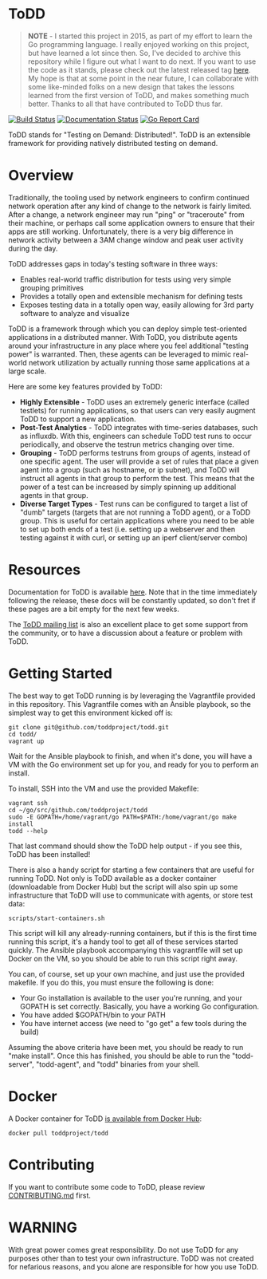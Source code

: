 ToDD
====

> **NOTE** - I started this project in 2015, as part of my effort to learn the Go programming language. I really enjoyed working on this project, but have learned a lot since then. So, I've decided to archive this repository while I figure out what I want to do next. If you want to use the code as it stands, please check out the latest released tag [here](https://github.com/toddproject/todd/releases/tag/before-rebuild). My hope is that at some point in the near future, I can collaborate with some like-minded folks on a new design that takes the lessons learned from the first version of ToDD, and makes something much better. Thanks to all that have contributed to ToDD thus far.

[![Build Status](https://travis-ci.org/toddproject/todd.svg?branch=master)](https://travis-ci.org/toddproject/todd)
[![Documentation Status](https://readthedocs.org/projects/todd/badge/?version=latest)](http://todd.readthedocs.org/en/latest/?badge=latest)
[![Go Report Card](https://goreportcard.com/badge/github.com/toddproject/todd)](https://goreportcard.com/report/github.com/toddproject/todd)

ToDD stands for "Testing on Demand: Distributed!". ToDD is an extensible framework for providing natively distributed testing on demand.

# Overview

Traditionally, the tooling used by network engineers to confirm continued network operation after any kind of change to the network is fairly limited. After a change, a network engineer may run "ping" or "traceroute" from their machine, or perhaps call some application owners to ensure that their apps are still working. Unfortunately, there is a very big difference in network activity between a 3AM change window and peak user activity during the day.

ToDD addresses gaps in today's testing software in three ways:

- Enables real-world traffic distribution for tests using very simple grouping primitives
- Provides a totally open and extensible mechanism for defining tests
- Exposes testing data in a totally open way, easily allowing for 3rd party software to analyze and visualize

ToDD is a framework through which you can deploy simple test-oriented applications in a distributed manner. With ToDD, you distribute agents around your infrastructure in any place where you feel additional "testing power" is warranted. Then, these agents can be leveraged to mimic real-world network utilization by actually running those same applications at a large scale.

Here are some key features provided by ToDD:

- **Highly Extensible** - ToDD uses an extremely generic interface (called testlets) for running applications, so that users can very easily augment ToDD to support a new application.
- **Post-Test Analytics** - ToDD integrates with time-series databases, such as influxdb. With this, engineers can schedule ToDD test runs to occur periodically, and observe the testrun metrics changing over time.
- **Grouping** - ToDD performs testruns from groups of agents, instead of one specific agent. The user will provide a set of rules that place a given agent into a group (such as hostname, or ip subnet), and ToDD will instruct all agents in that group to perform the test. This means that the power of a test can be increased by simply spinning up additional agents in that group.
- **Diverse Target Types** - Test runs can be configured to target a list of "dumb" targets (targets that are not running a ToDD agent), or a ToDD group. This is useful for certain applications where you need to be able to set up both ends of a test (i.e. setting up a webserver and then testing against it with curl, or setting up an iperf client/server combo)

# Resources

Documentation for ToDD is available [here](http://todd.readthedocs.org/en/latest/). Note that in the time immediately following the release, these docs will be constantly updated, so don't fret if these pages are a bit empty for the next few weeks.

The [ToDD mailing list](https://groups.google.com/forum/#!forum/todd-dev) is also an excellent place to get some support from the community, or to have a discussion about a feature or problem with ToDD.

# Getting Started

The best way to get ToDD running is by leveraging the Vagrantfile provided in this repository. This Vagrantfile comes with an Ansible playbook, so the simplest way to get this environment kicked off is:

    git clone git@github.com/toddproject/todd.git
    cd todd/
    vagrant up

Wait for the Ansible playbook to finish, and when it's done, you will have a VM with the Go environment set up for you, and ready for you to perform an install.

To install, SSH into the VM and use the provided Makefile:

    vagrant ssh
    cd ~/go/src/github.com/toddproject/todd
    sudo -E GOPATH=/home/vagrant/go PATH=$PATH:/home/vagrant/go make install
    todd --help

That last command should show the ToDD help output - if you see this, ToDD has been installed!

There is also a handy script for starting a few containers that are useful for running ToDD. Not only is ToDD available as a docker container (downloadable from Docker Hub) but the script will also spin up some infrastructure that ToDD will use to communicate with agents, or store test data:

    scripts/start-containers.sh

This script will kill any already-running containers, but if this is the first time running this script, it's a handy tool to get all of these services started quickly. The Ansible playbook accompanying this vagrantfile will set up Docker on the VM, so you should be able to run this script right away.

You can, of course, set up your own machine, and just use the provided makefile. If you do this, you must ensure the following is done:

- Your Go installation is available to the user you're running, and your GOPATH is set correctly. Basically, you have a working Go configuration.
- You have added $GOPATH/bin to your PATH
- You have internet access (we need to "go get" a few tools during the build)

Assuming the above criteria have been met, you should be ready to run "make install". Once this has finished, you should be able to run the "todd-server", "todd-agent", and "todd" binaries from your shell.

# Docker

A Docker container for ToDD [is available from Docker Hub](https://hub.docker.com/r/toddproject/todd/):

    docker pull toddproject/todd

# Contributing

If you want to contribute some code to ToDD, please review [CONTRIBUTING.md](https://github.com/toddproject/todd/blob/master/CONTRIBUTING.md) first.

# WARNING

With great power comes great responsibility. Do not use ToDD for any purposes other than to test your own infrastructure. ToDD was not created for nefarious reasons, and you alone are responsible for how you use ToDD.
